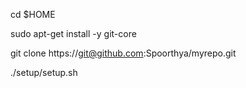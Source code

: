 cd $HOME

sudo apt-get install -y git-core

git clone https://git@github.com:Spoorthya/myrepo.git

./setup/setup.sh  

